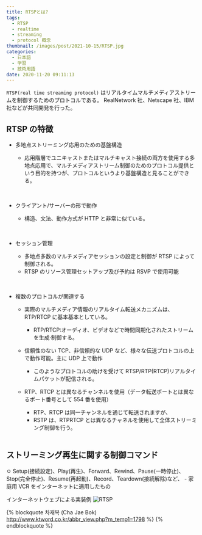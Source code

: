 ```yaml
---
title: RTSPとは?
tags:
  - RTSP
  - realtime
  - streaming
  - protocol 概念
thumbnail: /images/post/2021-10-15/RTSP.jpg
categories:
  - 日本語
  - 学習
  - 技術用語
date: 2020-11-20 09:11:13
---
```


`RTSP(real time streaming protocol)` はリアルタイムマルチメディアストリームを制御するためのプロトコルである。
RealNetwork 社、Netscape 社、IBM 社などが共同開発を行った。

## RTSP の特徴

- 多地点ストリーミング応用のための基盤構造

  - 応用階層でユニキャストまたはマルチキャスト接続の両方を使用する多地点応用で、マルチメディアストリーム制御のためのプロトコル提供という目的を持つが、プロトコルというより基盤構造と見ることができる。

<br>

- クライアント/サーバーの形で動作

  - 構造、文法、動作方式が HTTP と非常に似ている。

<br>

- セッション管理

  - 多地点多数のマルチメディアセッションの設定と制御が RTSP によって制御される。
  - RTSP のリソース管理セットアップ及び予約は RSVP で使用可能

<br>

- 複数のプロトコルが関連する

  - 実際のマルチメディア情報のリアルタイム転送メカニズムは、RTP/RTCP に基本基本としている。

    - RTP/RTCP:オーディオ、ビデオなどで時間同期化されたストリームを生成·制御する。

  - 信頼性のない TCP、非信頼的な UDP など、様々な伝送プロトコルの上で動作可能。主に UDP 上で動作

    - このようなプロトコルの助けを受けて RTSP/RTP(RTCP)リアルタイムパケットが配信される。

  - RTP、RTCP とは異なるチャンネルを使用（データ転送ポートとは異なるポート番号として 554 番を使用）
    - RTP、RTCP は同一チャンネルを通じて転送されますが、
    - RSTP は、RTPRTCP とは異なるチャネルを使用して全体ストリーミング制御を行う。

  <br>

## ストリーミング再生に関する制御コマンド

ㅇ Setup(接続設定)、Play(再生)、Forward、Rewind、Pause(一時停止)、Stop(完全停止)、Resume(再起動)、Record、Teardown(接続解除)など、 - 家庭用 VCR をインターネットに適用したもの

インターネットウェブによる実装例
![RTSP](/images/post/2021-10-15/RTSP.jpg)

{% blockquote 차재복 (Cha Jae Bok) http://www.ktword.co.kr/abbr_view.php?m_temp1=1798 %}
{% endblockquote %}
